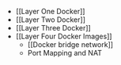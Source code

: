 
- [[Layer One Docker]]
- [[Layer Two Docker]]
- [[Layer Three Docker]]
- [[Layer Four Docker Images]]
	- [[Docker bridge network]] 
	- Port Mapping and NAT

